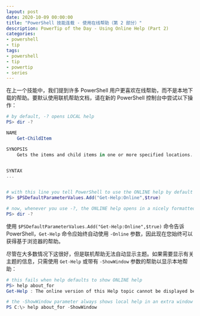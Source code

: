 ```yaml
---
layout: post
date: 2020-10-09 00:00:00
title: "PowerShell 技能连载 - 使用在线帮助（第 2 部分）"
description: PowerTip of the Day - Using Online Help (Part 2)
categories:
- powershell
- tip
tags:
- powershell
- tip
- powertip
- series
---
```

在上一个技能中，我们提到许多 PowerShell 用户更喜欢在线帮助，而不是本地下载的帮助。要默认使用联机帮助文档，请在新的 PowerShell 控制台中尝试以下操作：

```powershell
# by default, -? opens LOCAL help
PS> dir -?

NAME
    Get-ChildItem

SYNOPSIS
    Gets the items and child items in one or more specified locations.


SYNTAX
...


# with this line you tell PowerShell to use the ONLINE help by default
PS> $PSDefaultParameterValues.Add("Get-Help:Online",$true)

# now, whenever you use -?, the ONLINE help opens in a nicely formatted browser window
PS> dir -?
```

使用 `$PSDefaultParameterValues.Add("Get-Help:Online",$true)` 命令告诉 PowerShell，`Get-Help` 命令应始终自动使用 `-Online` 参数，因此现在您始终可以获得基于浏览器的帮助。

尽管在大多数情况下这很好，但是联机帮助无法自动显示主题。如果需要显示有关主题的信息，只需使用 `Get-Help` 或带有 `-ShowWindow` 参数的帮助以显示本地帮助：

```powershell
# this fails when help defaults to show ONLINE help
PS> help about_for
Get-Help : The online version of this Help topic cannot be displayed because the Internet address (URI) of the Help topic is not specified in the command code or in the help file for the command.

# the -ShowWindow parameter always shows local help in an extra window
PS C:\> help about_for -ShowWindow
```

<!--本文国际来源：[Using Online Help (Part 2)](https://community.idera.com/database-tools/powershell/powertips/b/tips/posts/using-online-help-part-2)-->

